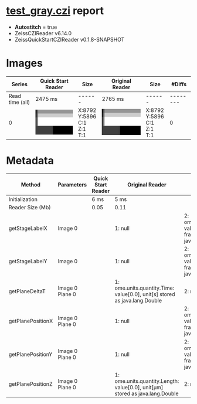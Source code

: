 # [test_gray.czi](https://zenodo.org/record/8263451/files/test_gray.czi) report
 - **Autostitch** = true
 - ZeissCZIReader v6.14.0
 - ZeissQuickStartCZIReader v0.1.8-SNAPSHOT

# Images 

| Series            | Quick Start Reader | Size | Original Reader | Size | #Diffs |
|-------------------|--------------------|------|-----------------|------|--------|
| Read time (all)   |2475 ms|------|2765 ms|------|--------|
|0|![test_gray.quick_true.flat_true.stitch_true.series_0.jpg](test_gray/test_gray.quick_true.flat_true.stitch_true.series_0.jpg)|X:8792<br>Y:5896<br>C:1<br>Z:1<br>T:1|![test_gray.quick_false.flat_true.stitch_true.series_0.jpg](test_gray/test_gray.quick_false.flat_true.stitch_true.series_0.jpg)|X:8792<br>Y:5896<br>C:1<br>Z:1<br>T:1|0|

# Metadata

|  Method            | Parameters       | Quick Start Reader | Original Reader | Delta  |
| -------------------|------------------|--------------------|-----------------|------- |
| Initialization     |                  |6 ms|5 ms|        |
| Reader Size (Mb)     |                  |0.05|0.11|        |
| getStageLabelX| Image 0 | | 1: null| 2: ome.units.quantity.Length: value[0], unit[reference frame] stored as java.lang.Integer |
| getStageLabelY| Image 0 | | 1: null| 2: ome.units.quantity.Length: value[0], unit[reference frame] stored as java.lang.Integer |
| getPlaneDeltaT| Image 0 Plane 0 | | 1: ome.units.quantity.Time: value[0.0], unit[s] stored as java.lang.Double| 2: null |
| getPlanePositionX| Image 0 Plane 0 | | 1: null| 2: ome.units.quantity.Length: value[0], unit[reference frame] stored as java.lang.Integer |
| getPlanePositionY| Image 0 Plane 0 | | 1: null| 2: ome.units.quantity.Length: value[0], unit[reference frame] stored as java.lang.Integer |
| getPlanePositionZ| Image 0 Plane 0 | | 1: ome.units.quantity.Length: value[0.0], unit[µm] stored as java.lang.Double| 2: null |
